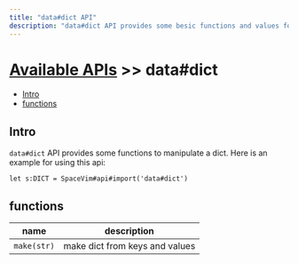 ```yaml
---
title: "data#dict API"
description: "data#dict API provides some besic functions and values for dict."
---
```


# [Available APIs](../../) >> data#dict

<!-- vim-markdown-toc GFM -->

- [Intro](#intro)
- [functions](#functions)

<!-- vim-markdown-toc -->

## Intro

`data#dict` API provides some functions to manipulate a dict. Here is an example for using this api:

```vim
let s:DICT = SpaceVim#api#import('data#dict')
```

## functions

| name        | description                    |
| ----------- | ------------------------------ |
| `make(str)` | make dict from keys and values |
